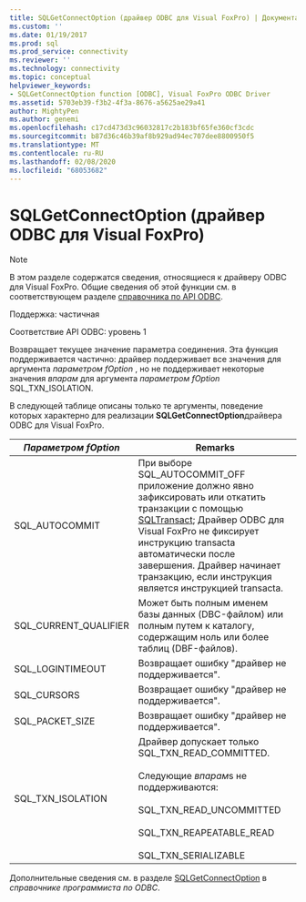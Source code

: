 ```yaml
---
title: SQLGetConnectOption (драйвер ODBC для Visual FoxPro) | Документация Майкрософт
ms.custom: ''
ms.date: 01/19/2017
ms.prod: sql
ms.prod_service: connectivity
ms.reviewer: ''
ms.technology: connectivity
ms.topic: conceptual
helpviewer_keywords:
- SQLGetConnectOption function [ODBC], Visual FoxPro ODBC Driver
ms.assetid: 5703eb39-f3b2-4f3a-8676-a5625ae29a41
author: MightyPen
ms.author: genemi
ms.openlocfilehash: c17cd473d3c96032817c2b183bf65fe360cf3cdc
ms.sourcegitcommit: b87d36c46b39af8b929ad94ec707dee8800950f5
ms.translationtype: MT
ms.contentlocale: ru-RU
ms.lasthandoff: 02/08/2020
ms.locfileid: "68053682"
---
```

# <a name="sqlgetconnectoption-visual-foxpro-odbc-driver"></a>SQLGetConnectOption (драйвер ODBC для Visual FoxPro)
> [!NOTE]  
>  В этом разделе содержатся сведения, относящиеся к драйверу ODBC для Visual FoxPro. Общие сведения об этой функции см. в соответствующем разделе [справочника по API ODBC](../../odbc/reference/syntax/odbc-api-reference.md).  
  
 Поддержка: частичная  
  
 Соответствие API ODBC: уровень 1  
  
 Возвращает текущее значение параметра соединения. Эта функция поддерживается частично: драйвер поддерживает все значения для аргумента *параметром fOption* , но не поддерживает некоторые значения *впарам* для аргумента *параметром fOption* SQL_TXN_ISOLATION.  
  
 В следующей таблице описаны только те аргументы, поведение которых характерно для реализации **SQLGetConnectOption**драйвера ODBC для Visual FoxPro.  
  
|*Параметром fOption*|Remarks|  
|---------------|-------------|  
|SQL_AUTOCOMMIT|При выборе SQL_AUTOCOMMIT_OFF приложение должно явно зафиксировать или откатить транзакции с помощью [SQLTransact](../../odbc/microsoft/sqltransact-visual-foxpro-odbc-driver.md); Драйвер ODBC для Visual FoxPro не фиксирует инструкцию transactа автоматически после завершения. Драйвер начинает транзакцию, если инструкция является инструкцией transactа.|  
|SQL_CURRENT_QUALIFIER|Может быть полным именем базы данных (DBC-файлом) или полным путем к каталогу, содержащим ноль или более таблиц (DBF-файлов).|  
|SQL_LOGINTIMEOUT|Возвращает ошибку "драйвер не поддерживается".|  
|SQL_CURSORS|Возвращает ошибку "драйвер не поддерживается".|  
|SQL_PACKET_SIZE|Возвращает ошибку "драйвер не поддерживается".|  
|SQL_TXN_ISOLATION|Драйвер допускает только SQL_TXN_READ_COMMITTED.<br /><br /> Следующие *впарам*s не поддерживаются:<br /><br /> SQL_TXN_READ_UNCOMMITTED<br /><br /> SQL_TXN_REAPEATABLE_READ<br /><br /> SQL_TXN_SERIALIZABLE|  
  
 Дополнительные сведения см. в разделе [SQLGetConnectOption](../../odbc/reference/syntax/sqlgetconnectoption-function.md) в *справочнике программиста по ODBC*.
